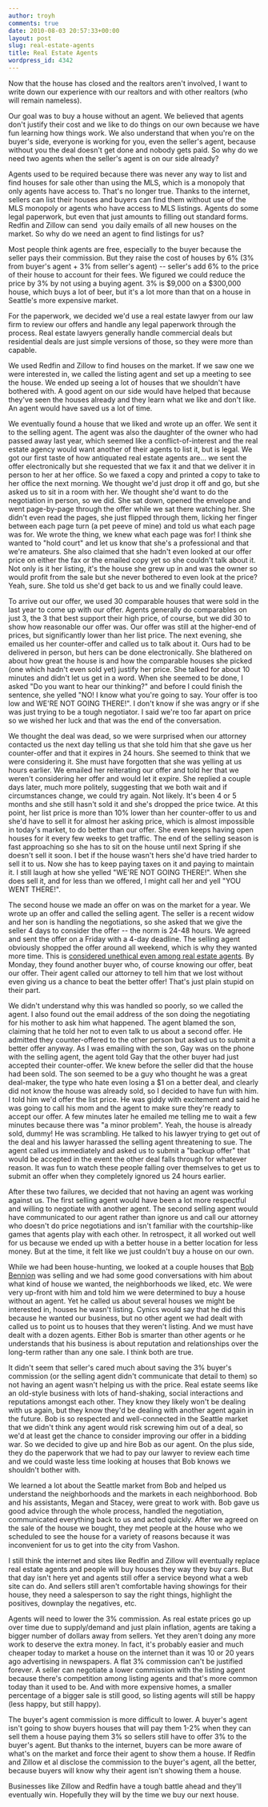 ```yaml
---
author: troyh
comments: true
date: 2010-08-03 20:57:33+00:00
layout: post
slug: real-estate-agents
title: Real Estate Agents
wordpress_id: 4342
---
```


Now that the house has closed and the realtors aren't involved, I want to write down our experience with our realtors and with other realtors (who will remain nameless).
<!-- more -->Our goal was to buy a house without an agent. We believed that agents don't justify their cost and we like to do things on our own because we have fun learning how things work. We also understand that when you're on the buyer's side, everyone is working for you, even the seller's agent, because without you the deal doesn't get done and nobody gets paid. So why do we need two agents when the seller's agent is on our side already?

Agents used to be required because there was never any way to list and find houses for sale other than using the MLS, which is a monopoly that only agents have access to. That's no longer true. Thanks to the internet, sellers can list their houses and buyers can find them without use of the MLS monopoly or agents who have access to MLS listings. Agents do some legal paperwork, but even that just amounts to filling out standard forms. Redfin and Zillow can send  you daily emails of all new houses on the market. So why do we need an agent to find listings for us?

Most people think agents are free, especially to the buyer because the seller pays their commission. But they raise the cost of houses by 6% (3% from buyer's agent + 3% from seller's agent) -- seller's add 6% to the price of their house to account for their fees. We figured we could reduce the price by 3% by not using a buying agent. 3% is $9,000 on a $300,000 house, which buys a lot of beer, but it's a lot more than that on a house in Seattle's more expensive market.

For the paperwork, we decided we'd use a real estate lawyer from our law firm to review our offers and handle any legal paperwork through the process. Real estate lawyers generally handle commercial deals but residential deals are just simple versions of those, so they were more than capable.

We used Redfin and Zillow to find houses on the market. If we saw one we were interested in, we called the listing agent and set up a meeting to see the house. We ended up seeing a lot of houses that we shouldn't have bothered with. A good agent on our side would have helped that because they've seen the houses already and they learn what we like and don't like. An agent would have saved us a lot of time.

We eventually found a house that we liked and wrote up an offer. We sent it to the selling agent. The agent was also the daughter of the owner who had passed away last year, which seemed like a conflict-of-interest and the real estate agency would want another of their agents to list it, but is legal. We got our first taste of how antiquated real estate agents are... we sent the offer electronically but she requested that we fax it and that we deliver it in person to her at her office. So we faxed a copy and printed a copy to take to her office the next morning. We thought we'd just drop it off and go, but she asked us to sit in a room with her. We thought she'd want to do the negotiation in person, so we did. She sat down, opened the envelope and went page-by-page through the offer while we sat there watching her. She didn't even read the pages, she just flipped through them, licking her finger between each page turn (a pet peeve of mine) and told us what each page was for. We wrote the thing, we knew what each page was for! I think she wanted to "hold court" and let us know that she's a professional and that we're amateurs. She also claimed that she hadn't even looked at our offer price on either the fax or the emailed copy yet so she couldn't talk about it. Not only is it her listing, it's the house she grew up in and was the owner so would profit from the sale but she never bothered to even look at the price? Yeah, sure. She told us she'd get back to us and we finally could leave.

To arrive out our offer, we used 30 comparable houses that were sold in the last year to come up with our offer. Agents generally do comparables on just 3, the 3 that best support their high price, of course, but we did 30 to show how reasonable our offer was. Our offer was still at the higher-end of prices, but significantly lower than her list price. The next evening, she emailed us her counter-offer and called us to talk about it. Ours had to be delivered in person, but hers can be done electronically. She blathered on about how great the house is and how the comparable houses she picked (one which hadn't even sold yet) justify her price. She talked for about 10 minutes and didn't let us get in a word. When she seemed to be done, I asked "Do you want to hear our thinking?" and before I could finish the sentence, she yelled "NO! I know what you're going to say. Your offer is too low and WE'RE NOT GOING THERE!". I don't know if she was angry or if she was just trying to be a tough negotiator. I said we're too far apart on price so we wished her luck and that was the end of the conversation.

We thought the deal was dead, so we were surprised when our attorney contacted us the next day telling us that she told him that she gave us her counter-offer and that it expires in 24 hours. She seemed to think that we were considering it. She must have forgotten that she was yelling at us hours earlier. We emailed her reiterating our offer and told her that we weren't considering her offer and would let it expire. She replied a couple days later, much more politely, suggesting that we both wait and if circumstances change, we could try again. Not likely. It's been 4 or 5 months and she still hasn't sold it and she's dropped the price twice. At this point, her list price is more than 10% lower than her counter-offer to us and she'd have to sell it for almost her asking price, which is almost impossible in today's market, to do better than our offer. She even keeps having open houses for it every few weeks to get traffic. The end of the selling season is fast approaching so she has to sit on the house until next Spring if she doesn't sell it soon. I bet if the house wasn't hers she'd have tried harder to sell it to us. Now she has to keep paying taxes on it and paying to maintain it. I still laugh at how she yelled "WE'RE NOT GOING THERE!". When she does sell it, and for less than we offered, I might call her and yell "YOU WENT THERE!".

The second house we made an offer on was on the market for a year. We wrote up an offer and called the selling agent. The seller is a recent widow and her son is handling the negotiations, so she asked that we give the seller 4 days to consider the offer -- the norm is 24-48 hours. We agreed and sent the offer on a Friday with a 4-day deadline. The selling agent obviously shopped the offer around all weekend, which is why they wanted more time. This is [considered unethical even among real estate agents](http://realtytimes.com/rtpages/20041221_shopoffers.htm). By Monday, they found another buyer who, of course knowing our offer, beat our offer. Their agent called our attorney to tell him that we lost without even giving us a chance to beat the better offer! That's just plain stupid on their part.

We didn't understand why this was handled so poorly, so we called the agent. I also found out the email address of the son doing the negotiating for his mother to ask him what happened. The agent blamed the son, claiming that he told her not to even talk to us about a second offer. He admitted they counter-offered to the other person but asked us to submit a better offer anyway. As I was emailing with the son, Gay was on the phone with the selling agent, the agent told Gay that the other buyer had just accepted their counter-offer. We knew before the seller did that the house had been sold. The son seemed to be a guy who thought he was a great deal-maker, the type who hate even losing a $1 on a better deal, and clearly did not know the house was already sold, so I decided to have fun with him. I told him we'd offer the list price. He was giddy with excitement and said he was going to call his mom and the agent to make sure they're ready to accept our offer. A few minutes later he emailed me telling me to wait a few minutes because there was "a minor problem". Yeah, the house is already sold, dummy! He was scrambling. He talked to his lawyer trying to get out of the deal and his lawyer harassed the selling agent threatening to sue. The agent called us immediately and asked us to submit a "backup offer" that would be accepted in the event the other deal falls through for whatever reason. It was fun to watch these people falling over themselves to get us to submit an offer when they completely ignored us 24 hours earlier.

After these two failures, we decided that not having an agent was working against us. The first selling agent would have been a lot more respectful and willing to negotiate with another agent. The second selling agent would have communicated to our agent rather than ignore us and call our attorney who doesn't do price negotiations and isn't familiar with the courtship-like games that agents play with each other. In retrospect, it all worked out well for us because we ended up with a better house in a better location for less money. But at the time, it felt like we just couldn't buy a house on our own.

While we had been house-hunting, we looked at a couple houses that [Bob Bennion](http://www.seattlefineproperties.com/) was selling and we had some good conversations with him about what kind of house we wanted, the neighborhoods we liked, etc. We were very up-front with him and told him we were determined to buy a house without an agent. Yet he called us about several houses we might be interested in, houses he wasn't listing. Cynics would say that he did this because he wanted our business, but no other agent we had dealt with called us to point us to houses that they weren't listing. And we must have dealt with a dozen agents. Either Bob is smarter than other agents or he understands that his business is about reputation and relationships over the long-term rather than any one sale. I think both are true.

It didn't seem that seller's cared much about saving the 3% buyer's commission (or the selling agent didn't communicate that detail to them) so not having an agent wasn't helping us with the price. Real estate seems like an old-style business with lots of hand-shaking, social interactions and reputations amongst each other. They know they likely won't be dealing with us again, but they know they'd be dealing with another agent again in the future. Bob is so respected and well-connected in the Seattle market that we didn't think any agent would risk screwing him out of a deal, so we'd at least get the chance to consider improving our offer in a bidding war. So we decided to give up and hire Bob as our agent. On the plus side, they do the paperwork that we had to pay our lawyer to review each time and we could waste less time looking at houses that Bob knows we shouldn't bother with.

We learned a lot about the Seattle market from Bob and helped us understand the neighborhoods and the markets in each neighborhood. Bob and his assistants, Megan and Stacey, were great to work with. Bob gave us good advice through the whole process, handled the negotiation, communicated everything back to us and acted quickly. After we agreed on the sale of the house we bought, they met people at the house who we scheduled to see the house for a variety of reasons because it was inconvenient for us to get into the city from Vashon.

I still think the internet and sites like Redfin and Zillow will eventually replace real estate agents and people will buy houses they way they buy cars. But that day isn't here yet and agents still offer a service beyond what a web site can do. And sellers still aren't comfortable having showings for their house, they need a salesperson to say the right things, highlight the positives, downplay the negatives, etc.

Agents will need to lower the 3% commission. As real estate prices go up over time due to supply/demand and just plain inflation, agents are taking a bigger number of dollars away from sellers. Yet they aren't doing any more work to deserve the extra money. In fact, it's probably easier and much cheaper today to market a house on the internet than it was 10 or 20 years ago advertising in newspapers. A flat 3% commission can't be justified forever. A seller can negotiate a lower commission with the listing agent because there's competition among listing agents and that's more common today than it used to be. And with more expensive homes, a smaller percentage of a bigger sale is still good, so listing agents will still be happy (less happy, but still happy).

The buyer's agent commission is more difficult to lower. A buyer's agent isn't going to show buyers houses that will pay them 1-2% when they can sell them a house paying them 3% so sellers still have to offer 3% to the buyer's agent. But thanks to the internet, buyers can be more aware of what's on the market and force their agent to show them a house. If Redfin and Zillow et al disclose the commission to the buyer's agent, all the better, because buyers will know why their agent isn't showing them a house.

Businesses like Zillow and Redfin have a tough battle ahead and they'll eventually win. Hopefully they will by the time we buy our next house.
